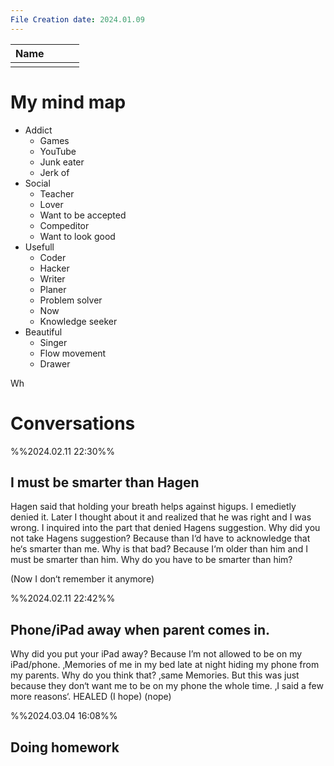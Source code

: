 ```yaml
---
File Creation date: 2024.01.09
---
```


| Name |     |     |     |
| ---- | --- |:--- | --- |
|      |     |     |     |

# My mind map
- Addict
	- Games
	- YouTube
	- Junk eater
	- Jerk of
- Social
	- Teacher
	- Lover
	- Want to be accepted 
	- Compeditor
	- Want to look good
- Usefull
	- Coder
	- Hacker
	- Writer
	- Planer
	- Problem solver
	- Now
	- Knowledge seeker
- Beautiful 
	- Singer
	- Flow movement
	- Drawer

Wh

# Conversations

%%2024.02.11 22:30%%
## I must be smarter than Hagen
Hagen said that holding your breath helps against higups. I emedietly denied it. Later I thought about it and realized that he was right and I was wrong. I inquired into the part that denied Hagens suggestion.
Why did you not take Hagens suggestion?
Because than I‘d have to acknowledge that he‘s smarter than me.
Why is that bad?
Because I‘m older than him and I must be smarter than him.
Why do you have to be smarter than him?

(Now I don‘t remember it anymore)

%%2024.02.11 22:42%%
## Phone/iPad away when parent comes in.
Why did you put your iPad away?
Because I’m not allowed to be on my iPad/phone. ‚Memories of me in my bed late at night hiding my phone from my parents.
Why do you think that?
‚same Memories.
But this was just because they don‘t want me to be on my phone the whole time. ‚I said a few more reasons‘.
HEALED (I hope) (nope)

%%2024.03.04 16:08%%
## Doing homework

